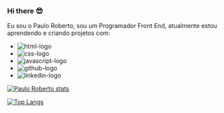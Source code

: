 ### Hi there :sunglasses:

Eu sou o Paulo Roberto, sou um Programador Front End, atualmente estou aprendendo e criando projetos com:

- <img src="https://img.shields.io/badge/HTML5-E34F26?style=for-the-badge&logo=html5&logoColor=white" alt="html-logo" />
- <img src="https://img.shields.io/badge/CSS3-1572B6?style=for-the-badge&logo=css3&logoColor=white" alt="css-logo" />
- <img src="https://img.shields.io/badge/JavaScript-F7DF1E?style=for-the-badge&logo=javascript&logoColor=black" alt="javascript-logo" />
- <img src="https://img.shields.io/badge/GitHub-100000?style=for-the-badge&logo=github&logoColor=white" alt="github-logo" />
- <img src="https://img.shields.io/badge/LinkedIn-0077B5?style=for-the-badge&logo=linkedin&logoColor=white" alt="linkedin-logo" />
[![Paulo Roberto stats](https://github-readme-stats.vercel.app/api?username=pauloclares88)](https://github.com/anuraghazra/github-readme-stats)


[![Top Langs](https://github-readme-stats.vercel.app/api/top-langs/?username=pauloclares88)](https://github.com/anuraghazra/github-readme-stats)

